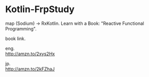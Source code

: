# Kotlin-FrpStudy
 map (Sodium) -> RxKotlin. Learn with a Book: "Reactive Functional Programming". 

book link.  

eng.  
http://amzn.to/2xys2Hx

jp.  
http://amzn.to/2kFZhaJ

